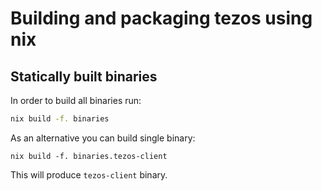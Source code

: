 <!--
   - SPDX-FileCopyrightText: 2019 TQ Tezos <https://tqtezos.com/>
   -
   - SPDX-License-Identifier: LicenseRef-MIT-TQ
   -->

# Building and packaging tezos using nix

## Statically built binaries

In order to build all binaries run:
```bash
nix build -f. binaries
```

As an alternative you can build single binary:
```
nix build -f. binaries.tezos-client
```

This will produce `tezos-client` binary.

